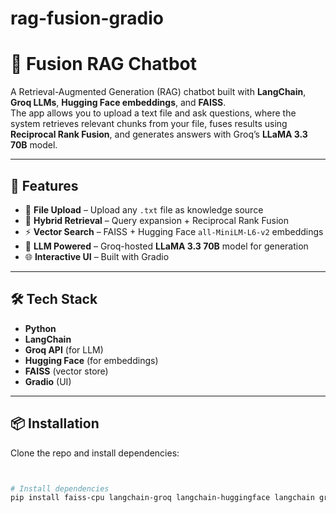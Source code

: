 # rag-fusion-gradio
# 🧠 Fusion RAG Chatbot

A Retrieval-Augmented Generation (RAG) chatbot built with **LangChain**, **Groq LLMs**, **Hugging Face embeddings**, and **FAISS**.  
The app allows you to upload a text file and ask questions, where the system retrieves relevant chunks from your file, fuses results using **Reciprocal Rank Fusion**, and generates answers with Groq’s **LLaMA 3.3 70B** model.  

---

## 🚀 Features
- 📂 **File Upload** – Upload any `.txt` file as knowledge source  
- 🔎 **Hybrid Retrieval** – Query expansion + Reciprocal Rank Fusion  
- ⚡ **Vector Search** – FAISS + Hugging Face `all-MiniLM-L6-v2` embeddings  
- 🤖 **LLM Powered** – Groq-hosted **LLaMA 3.3 70B** model for generation  
- 🌐 **Interactive UI** – Built with Gradio  

---

## 🛠️ Tech Stack
- **Python**
- **LangChain**
- **Groq API** (for LLM)
- **Hugging Face** (for embeddings)
- **FAISS** (vector store)
- **Gradio** (UI)

---

## 📦 Installation
Clone the repo and install dependencies:

```bash


# Install dependencies
pip install faiss-cpu langchain-groq langchain-huggingface langchain gradio

